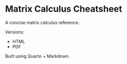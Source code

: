# Matrix Calculus Cheatsheet 

A concise matrix calculus reference. 

Versions: 

- HTML
- PDF 

Built using Quarto + Markdown. 


